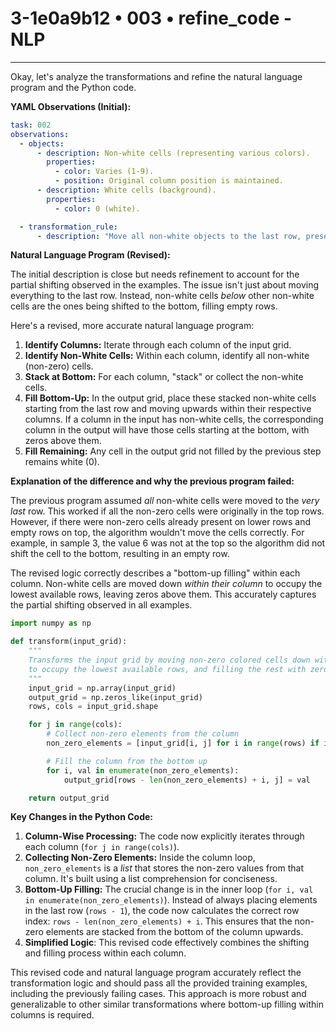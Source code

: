 # 3-1e0a9b12 • 003 • refine_code - NLP

---
Okay, let's analyze the transformations and refine the natural language program and the Python code.

**YAML Observations (Initial):**

```yaml
task: 002
observations:
  - objects:
      - description: Non-white cells (representing various colors).
        properties:
          - color: Varies (1-9).
          - position: Original column position is maintained.
      - description: White cells (background).
        properties:
          - color: 0 (white).

  - transformation_rule:
      - description: "Move all non-white objects to the last row, preserving their initial column order. Fill remaining rows with white."
```

**Natural Language Program (Revised):**

The initial description is close but needs refinement to account for the partial shifting observed in the examples. The issue isn't just about moving everything to the last row. Instead, non-white cells *below* other non-white cells are the ones being shifted to the bottom, filling empty rows.

Here's a revised, more accurate natural language program:

1. **Identify Columns:** Iterate through each column of the input grid.
2. **Identify Non-White Cells:** Within each column, identify all non-white (non-zero) cells.
3. **Stack at Bottom:**  For each column, "stack" or collect the non-white cells.
4. **Fill Bottom-Up:**  In the output grid, place these stacked non-white cells starting from the last row and moving upwards within their respective columns.  If a column in the input has non-white cells, the corresponding column in the output will have those cells starting at the bottom, with zeros above them.
5.  **Fill Remaining:** Any cell in the output grid not filled by the previous step remains white (0).

**Explanation of the difference and why the previous program failed:**

The previous program assumed *all* non-white cells were moved to the *very last* row. This worked if all the non-zero cells were originally in the top rows. However, if there were non-zero cells already present on lower rows and empty rows on top, the algorithm wouldn't move the cells correctly. For example, in sample 3, the value 6 was not at the top so the algorithm did not shift the cell to the bottom, resulting in an empty row.

The revised logic correctly describes a "bottom-up filling" within each column. Non-white cells are moved down *within their column* to occupy the lowest available rows, leaving zeros above them. This accurately captures the partial shifting observed in all examples.

```python
import numpy as np

def transform(input_grid):
    """
    Transforms the input grid by moving non-zero colored cells down within their columns
    to occupy the lowest available rows, and filling the rest with zeros.
    """
    input_grid = np.array(input_grid)
    output_grid = np.zeros_like(input_grid)
    rows, cols = input_grid.shape

    for j in range(cols):
        # Collect non-zero elements from the column
        non_zero_elements = [input_grid[i, j] for i in range(rows) if input_grid[i, j] != 0]

        # Fill the column from the bottom up
        for i, val in enumerate(non_zero_elements):
            output_grid[rows - len(non_zero_elements) + i, j] = val

    return output_grid
```

**Key Changes in the Python Code:**

1.  **Column-Wise Processing:** The code now explicitly iterates through each column (`for j in range(cols)`).
2.  **Collecting Non-Zero Elements:**  Inside the column loop, `non_zero_elements` is a *list* that stores the non-zero values from that column.  It's built using a list comprehension for conciseness.
3.  **Bottom-Up Filling:** The crucial change is in the inner loop (`for i, val in enumerate(non_zero_elements)`). Instead of always placing elements in the last row (`rows - 1`), the code now calculates the correct row index: `rows - len(non_zero_elements) + i`.  This ensures that the non-zero elements are stacked from the bottom of the column upwards.
4. **Simplified Logic**: This revised code effectively combines the shifting and filling process within each column.

This revised code and natural language program accurately reflect the transformation logic and should pass all the provided training examples, including the previously failing cases. This approach is more robust and generalizable to other similar transformations where bottom-up filling within columns is required.

